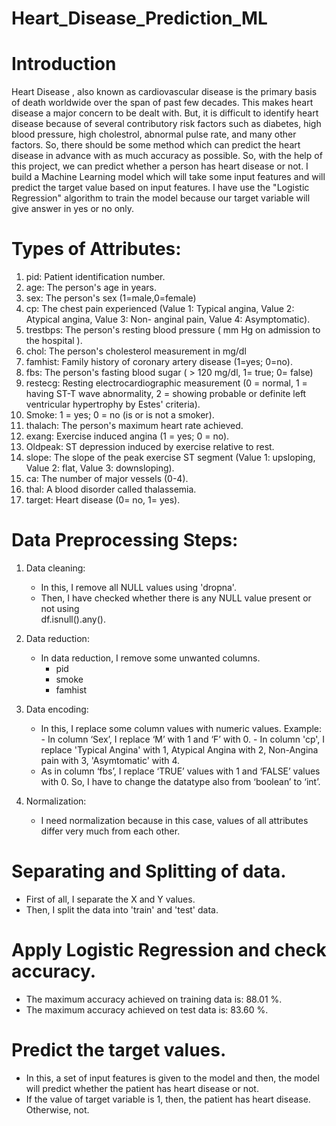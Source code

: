 # Heart_Disease_Prediction_ML
# Introduction
Heart Disease , also known as cardiovascular disease is the primary basis of death worldwide over the span of past few decades. This makes heart disease a major concern to be dealt with. But, it is difficult to identify heart disease because of several contributory risk factors such as diabetes, high blood pressure, high cholestrol, abnormal pulse rate, and many other factors.
So, there should be some method which can predict the heart disease in advance with as much accuracy as possible.
So, with the help of this project, we can predict whether a person has heart disease or not. 
I build a Machine Learning model which will take some input features and will predict the target value based on input features.
I have use the "Logistic Regression" algorithm to train the model because our target variable will give answer in yes or no only.
# Types of Attributes:
1. pid: Patient identification number.
2. age: The person's age in years.
3. sex: The person's sex (1=male,0=female)
4. cp: The chest pain experienced (Value 1: Typical angina, Value 2: Atypical angina, Value 3: Non-    anginal pain, Value 4: Asymptomatic).
5. trestbps: The person's resting blood pressure ( mm Hg on admission to the hospital ).
6. chol: The person's cholesterol measurement in mg/dl
7. famhist: Family history of coronary artery disease (1=yes; 0=no).
8. fbs: The person's fasting blood sugar ( > 120 mg/dl, 1= true; 0= false)
9. restecg: Resting electrocardiographic measurement (0 = normal, 1 = having ST-T wave 
   abnormality, 2 = showing probable or definite left ventricular hypertrophy by Estes'            criteria).
10. Smoke: 1 = yes; 0 = no (is or is not a smoker).
11. thalach: The person's maximum heart rate achieved.
12. exang: Exercise induced angina (1 = yes; 0 = no).
13. Oldpeak: ST depression induced by exercise relative to rest.
14. slope: The slope of the peak exercise ST segment (Value 1: upsloping, Value 2: flat, Value       3: downsloping).
15. ca: The number of major vessels (0-4).
16. thal: A blood disorder called thalassemia.
17. target: Heart disease (0= no, 1= yes).
# Data Preprocessing Steps:
1. Data cleaning: 
   * In this, I remove all NULL values using 'dropna'.
   * Then, I have checked whether there is any NULL value present or not using  
     df.isnull().any().


2. Data reduction:
   * In data reduction, I remove some unwanted columns.
        - pid
        - smoke
        - famhist
3. Data encoding:
   * In this, I replace some column values with numeric values.
        Example: 
                 -  In column ‘Sex’, I replace ‘M’ with 1 and ‘F’ 
                    with 0.
                 -  In column 'cp', I replace 'Typical Angina' with 1, Atypical Angina with 2,                     Non-Angina pain with 3, 'Asymtomatic' with 4.
   * As in column ‘fbs’, I replace ‘TRUE’ values with 1 and ‘FALSE’ values with 0. So, 
     I have to change the datatype also from ‘boolean’ to ‘int’.
     
4. Normalization:
   * I need normalization because in this case, values of all attributes differ very much from        each other.

# Separating and Splitting of data.
* First of all, I separate the X and Y values.
* Then, I split the data into 'train' and 'test' data.

# Apply Logistic Regression and check accuracy.
* The maximum accuracy achieved on training data is: 88.01 %.
* The maximum accuracy achieved on test data is: 83.60 %.

# Predict the target values.
* In this, a set of input features is given to the model and then, the model will predict         whether the patient has heart disease or not.
* If the value of target variable is 1, then, the patient has heart disease. Otherwise, not.
     
